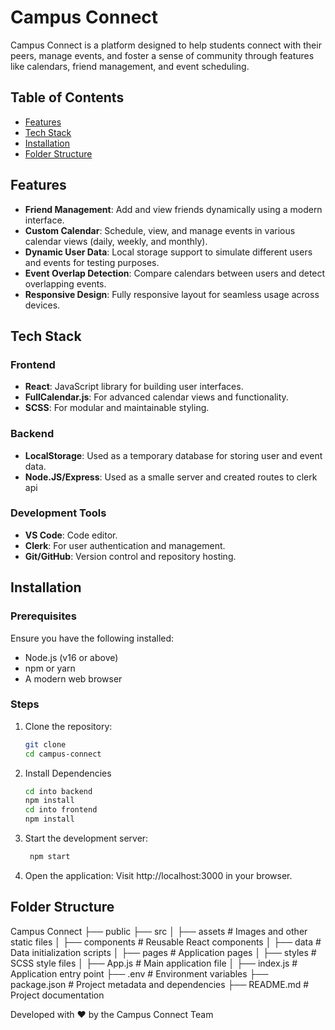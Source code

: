# Campus Connect

Campus Connect is a platform designed to help students connect with their peers, manage events, and foster a sense of community through features like calendars, friend management, and event scheduling.

## Table of Contents
- [Features](#features)
- [Tech Stack](#tech-stack)
- [Installation](#installation)
- [Folder Structure](#folder-structure)

## Features
- **Friend Management**: Add and view friends dynamically using a modern interface.
- **Custom Calendar**: Schedule, view, and manage events in various calendar views (daily, weekly, and monthly).
- **Dynamic User Data**: Local storage support to simulate different users and events for testing purposes.
- **Event Overlap Detection**: Compare calendars between users and detect overlapping events.
- **Responsive Design**: Fully responsive layout for seamless usage across devices.

## Tech Stack
### Frontend
- **React**: JavaScript library for building user interfaces.
- **FullCalendar.js**: For advanced calendar views and functionality.
- **SCSS**: For modular and maintainable styling.

### Backend
- **LocalStorage**: Used as a temporary database for storing user and event data.
- **Node.JS/Express**: Used as a smalle server and created routes to clerk api

### Development Tools
- **VS Code**: Code editor.
- **Clerk**: For user authentication and management.
- **Git/GitHub**: Version control and repository hosting.

## Installation

### Prerequisites
Ensure you have the following installed:
- Node.js (v16 or above)
- npm or yarn
- A modern web browser

### Steps
1. Clone the repository:
   ```bash
   git clone
   cd campus-connect
2. Install Dependencies
    ```bash
    cd into backend
    npm install
    cd into frontend
    npm install
3. Start the development server:
   ```bash
    npm start
4.	Open the application:
    Visit http://localhost:3000 in your browser.


## Folder Structure

Campus Connect
├── public
├── src
│   ├── assets          # Images and other static files
│   ├── components      # Reusable React components
│   ├── data            # Data initialization scripts
│   ├── pages           # Application pages
│   ├── styles          # SCSS style files
│   ├── App.js          # Main application file
│   ├── index.js        # Application entry point
├── .env                # Environment variables
├── package.json        # Project metadata and dependencies
├── README.md           # Project documentation

Developed with ❤️ by the Campus Connect Team